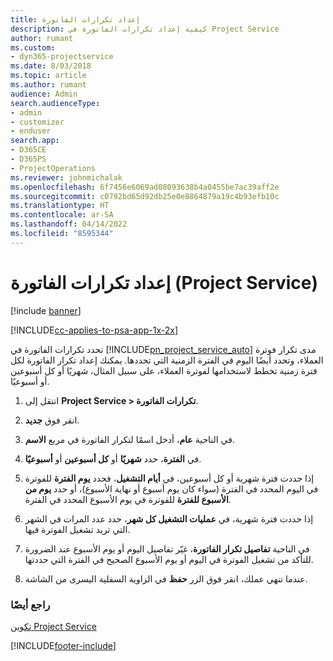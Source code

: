 ```yaml
---
title: إعداد تكرارات الفاتورة‬
description: كيفية إعداد تكرارات الفاتورة في Project Service
author: rumant
ms.custom:
- dyn365-projectservice
ms.date: 8/03/2018
ms.topic: article
ms.author: rumant
audience: Admin
search.audienceType:
- admin
- customizer
- enduser
search.app:
- D365CE
- D365PS
- ProjectOperations
ms.reviewer: johnmichalak
ms.openlocfilehash: 6f7456e6069ad08093638b4a0455be7ac39aff2e
ms.sourcegitcommit: c0792bd65d92db25e0e8864879a19c4b93efb10c
ms.translationtype: HT
ms.contentlocale: ar-SA
ms.lasthandoff: 04/14/2022
ms.locfileid: "8595344"
---
```

# <a name="set-up-invoice-frequencies-project-service"></a>إعداد تكرارات الفاتورة (Project Service)

[!include [banner](../includes/psa-now-project-operations.md)]

[!INCLUDE[cc-applies-to-psa-app-1x-2x](../includes/cc-applies-to-psa-app-1x-2x.md)]

تحدد تكرارات الفاتورة‬ في [!INCLUDE[pn_project_service_auto](../includes/pn-project-service-auto.md)] مدى تكرار فوترة العملاء، وتحدد أيضًا اليوم في الفترة الزمنية التي تحددها. يمكنك إعداد تكرار الفاتورة لكل فترة زمنية تخطط لاستخدامها لفوترة العملاء، على سبيل المثال، شهريًا أو كل أسبوعين أو أسبوعيًا.  
  
1.  انتقل إلى **Project Service > تكرارات الفاتورة**.  
  
2.  انقر فوق **جديد**.  
  
3.  في الناحية **عام**، أدخل اسمًا لتكرار الفاتورة في مربع **الاسم**.  
  
4.  في **الفترة‬**، حدد **شهريًا** أو **كل أسبوعين** أو **أسبوعيًا‬**.  
  
5.  إذا حددت فترة شهرية أو كل أسبوعين، في **أيام التشغيل**، فحدد **يوم الفترة‬** للفوترة في اليوم المحدد في الفترة (سواء كان يوم أسبوع أو نهاية الأسبوع)، أو حدد **يوم من الأسبوع للفترة‬** للفوترة في يوم الأسبوع المحدد في الفترة.  
  
6.  إذا حددت فترة شهرية، في **عمليات التشغيل كل شهر‬**، حدد عدد المرات في الشهر التي تريد تشغيل الفوترة فيها.  
  
7.  في الناحية **تفاصيل تكرار الفاتورة**، غيّر تفاصيل اليوم أو يوم الأسبوع عند الضرورة للتأكد من تشغيل الفوترة في اليوم أو يوم الأسبوع الصحيح في الفترة التي حددتها.  
  
8.  عندما تنهي عملك، انقر فوق الزر **حفظ** في الزاوية السفلية اليسرى من الشاشة.  
  
### <a name="see-also"></a>راجع أيضًا  
 [تكوين Project Service](../psa/configure.md)


[!INCLUDE[footer-include](../includes/footer-banner.md)]
